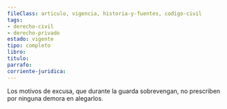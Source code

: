 ```yaml
---
fileClass: articulo, vigencia, historia-y-fuentes, codigo-civil
tags:
- derecho-civil
- derecho-privado
estado: vigente
tipo: completo
libro:
titulo:
parrafo:
corriente-juridica:
---
```

Los motivos de excusa, que durante la guarda sobrevengan, no prescriben por ninguna demora en alegarlos.